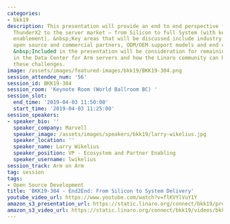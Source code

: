 ```yaml
---
categories:
- bkk19
description: This presentation will provide an end to end perspective for delivering
  ThunderX2 to the server market – from Silicon to full System (with key solution
  enablement). &nbsp;Key areas that will be discussed include industry standards,
  open source and commercial partners, ODM/OEM support models and end user engagements.
  &nbsp;Included in the presentation will be consideration for remaining challenges
  in the Data Center for Arm servers and how the Linaro community can help address
  these challenges.
image: /assets/images/featured-images/bkk19/BKK19-304.png
session_attendee_num: '56'
session_id: BKK19-304
session_room: 'Keynote Room (World Ballroom BC) '
session_slot:
  end_time: '2019-04-03 11:50:00'
  start_time: '2019-04-03 11:25:00'
session_speakers:
- speaker_bio: ''
  speaker_company: Marvell
  speaker_image: /assets/images/speakers/bkk19/larry-wikelius.jpg
  speaker_location: ''
  speaker_name: Larry Wikelius
  speaker_position: VP - Ecosystem and Partner Enabling
  speaker_username: lwikelius
session_track: Arm on Arm
tag: session
tags:
- Open Source Development
title: 'BKK19-304 - End2End: From Silicon to System Delivery'
youtube_video_url: https://www.youtube.com/watch?v=flKVYlVuY1Y
amazon_s3_presentation_url: https://static.linaro.org/connect/bkk19/presentations/bkk19-304.pdf
amazon_s3_video_url: https://static.linaro.org/connect/bkk19/videos/bkk19-304.mp4
---
```

